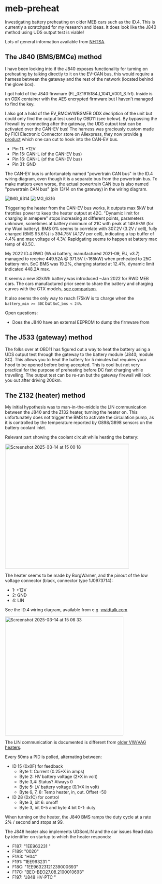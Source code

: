 # meb-preheat
Investigating battery preheating on older MEB cars such as the ID.4. This is currently a scratchpad for my research and ideas. It does look like the J840 method using UDS output test is viable!

Lots of general information available from [NHTSA](https://static.nhtsa.gov/odi/tsbs/2021/MC-10186407-0001.pdf).

## The J840 (BMS/BMCe) method
I have been looking into if the J840 exposes functionality for turning on preheating by talking directly to it on the EV-CAN bus, this would require a harness between the gateway and the rest of the network (located behind the glove box).

I got hold of the J840 firwmare (FL_0Z1915184J_1041_V001_S.frf). Inside is an ODX container with the AES encrypted firmware but I haven't managed to find the key.

I also got a hold of the EV_BMCeVWBSMEB ODX decription of the unit but could only find the output test used by OBD11 (see below). By bypassing the firewall by connecting after the gateway, the UDS output test can be activated over the CAN-EV bus! The harness was graciously custom made by FICI Electronic Connector store on Aliexpress, they now provide [a product](https://www.aliexpress.com/item/1005008006846323.html) which one can cut to hook into the CAN-EV bus.

 - Pin 11: +12V
 - Pin 15: CAN-L (of the CAN-EV bus)
 - Pin 16: CAN-L (of the CAN-EV bus)
 - Pin 31: GND

The CAN-EV bus is unfortunately named "powertrain CAN bus" in the ID.4 wiring diagram, even though it is a separate bus from the powertrain bus. To make matters even worse, the actual powertrain CAN bus is also named "powertrain CAN bus" (pin 13/14 on the gateway) in the wiring diagram.

![IMG_6314](https://github.com/user-attachments/assets/5db893a3-dfbd-468c-a423-8d09f005f737)
![IMG_6316](https://github.com/user-attachments/assets/7fa45861-95a9-4cbc-8cf9-8b60646e177c)

Triggering the heater from the CAN-EV bus works, it outputs max 5kW but throttles power to keep the heater output at 42C. "Dynamic limit for charging in amepere" stops increasing at different points, parameters unknown, sometimes at battery minimum of 21C with peak at 149.9kW (for my Wuxi battery). BMS 0% seems to correlate with 307.2V (3.2V / cell), fully charged (BMS 95.6%) is 394.75V (4.12V per cell), indicating a top buffer of 4.4% and max voltage of 4.3V. Rapidgating seems to happen at battery max temp of 40.5C.

My 2022 ID.4 RWD (Wuxi battery, manufactured 2021-09, EU, v3.7) managed to receive 449.52A @ 371.5V (~165kW) when preheated to 25C battery min. SoC BMS was 19.2%, charging started at 12.4%, dynamic limit indicated 448.2A max.

It seems a new 82kWh battery was introduced ~Jan 2022 for RWD MEB cars. The cars manufactured prior seem to share the battery and charging curves with the GTX models, [see comparison](https://youtu.be/Z7BFLUTt_bI?t=186).

It also seems the only way to reach 175kW is to charge when the `battery_min >= 30C` but `SoC_bms < 24%`.

Open questions:
 - Does the J840 have an external EEPROM to dump the firmware from

## The J533 (gateway) method
The folks over at OBD11 has figured out a way to heat the battery using a UDS output test through the gateway to the battery module (J840, module 8C). This allows you to heat the battery for 5 minutes but requires your hood to be opened before being accepted. This is cool but not very practical for the purpose of preheating before DC fast charging while travelling. The output test can be re-run but the gateway firewall will lock you out after driving 200km.

## The Z132 (heater) method
My initial hypothesis was to man-in-the-middle the LIN communication between the J840 and the Z132 heater, turning the heater on. This unfortunately does not trigger the BMS to activate the circulation pump, as it is controlled by the temperature reported by G898/G898 sensors on the battery coolant inlet.

Relevant part showing the coolant circuit while heating the battery:

<img width="410" alt="Screenshot 2025-03-14 at 15 00 18" src="https://github.com/user-attachments/assets/889807ee-34fd-44f2-a610-42f394f634ba" />

The heater seems to be made by BorgWarner, and the pinout of the low voltage connector (black, connector type 1J0973714):
 - 1: +12V
 - 2: GND
 - 4: LIN

See the ID.4 wiring diagram, available from e.g. [vwidtalk.com](https://www.vwidtalk.com/threads/repair-manual-and-all-kinds-of-id-4-information.14263).

<img width="391" alt="Screenshot 2025-03-14 at 15 06 33" src="https://github.com/user-attachments/assets/dd0b78ba-e854-4e69-aba7-3779fff136a7" />

The LIN communication is documented is different from [older VW/VAG heaters](https://openinverter.org/wiki/Volkswagen_Heater#LIN_Bus_Communication).

Every 50ms a PID is polled, alternating between:
 - ID 15 (0x0F) for feedback
   - Byte 1: Current (0.25*X in amps)
   - Byte 2: HV battery voltage (2*X in volt)
   - Byte 3,4: Status? Always 0
   - Byte 5: LV battery voltage (0.1*X in volt)
   - Byte 6, 7, 8: Temp heater, in, out. Offset -50
 - ID 28 (0x1C) for control
   - Byte 3, bit 6: on/off
   - Byte 3, bit 0-5 and byte 4 bit 0-1: duty

When turning on the heater, the J840 BMS ramps the duty cycle at a rate 2% / second and stops at 99.

The J848 heater also implements UDSonLIN and the car issues Read data by identifier on startup to which the heater responds:
- F187: "1EE963231  "
- F189: "0020"
- F1A3: "H04"
- F191: "1EE963231  "
- F18C: "1EE96323121239000693"
- F17C: "BEO-BEO27.08.2100010693"
- F197: "J848 HV-PTC  "
